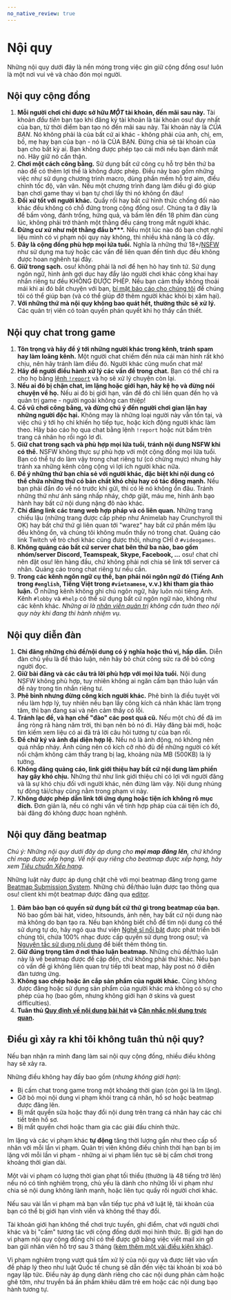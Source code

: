 ```yaml
---
no_native_review: true
---
```


# Nội quy

Những nội quy dưới đây là nền móng trong việc gìn giữ cộng đồng osu! luôn là một nơi vui vẻ và chào đón mọi người.

## Nội quy cộng đồng

1. **Mỗi người chơi chỉ được sở hữu *MỘT* tài khoản, đến mãi sau này.** Tài khoản *đầu tiên* bạn tạo khi đăng ký tài khoản là tài khoản osu! duy nhất của bạn, từ thời điểm bạn tạo nó đến mãi sau này. Tài khoản này là *CỦA BẠN*. Nó không phải là của bất cứ ai khác - không phải của anh, chị, em, bố, mẹ hay bạn của bạn - nó là CỦA BẠN. Đừng chia sẻ tài khoản của bạn cho bất kỳ ai. Bạn không được phép tạo cái mới nếu bạn đánh mất nó. Hãy giữ nó cẩn thận.
2. **Chơi một cách công bằng.** Sử dụng bất cứ công cụ hỗ trợ bên thứ ba nào để có thêm lợi thế là không được phép. Điều này bao gồm những việc như sử dụng chương trình macro, dùng phần mềm hỗ trợ aim, điều chỉnh tốc độ, vân vân. Nếu một chương trình đang làm điều gì đó giúp bạn chơi game thay vì bạn tự chơi lấy thì nó không ổn đâu!
3. **Đối xử tốt với người khác.** Quấy rối hay bất cứ hình thức chống đối nào khác đều không có chỗ đứng trong cộng đồng osu!. Chúng ta ở đây là để bấm vòng, đánh trống, hứng quả, và bấm lên đến 18 phím đàn cùng lúc, không phải trở thành một thằng đểu cáng trong mắt người khác.
4. **Đừng cư xử như một thằng đầu b\*\*\*.** Nếu một lúc nào đó bạn chợt nghĩ liệu mình có vi phạm nội quy này không, thì nhiều khả năng là có đấy.
5. **Đây là cộng đồng phù hợp mọi lứa tuổi.** Nghĩa là những thứ 18+/[NSFW](https://vi.wikipedia.org/wiki/NSFW) như sử dụng ma tuý hoặc các vấn đề liên quan đến tình dục đều không được hoan nghênh tại đây.
6. **Giữ trong sạch.** osu! không phải là nơi để hẹn hò hay tình tứ. Sử dụng ngôn ngữ, hình ảnh gợi dục hay đẩy láo người chơi khác công khai hay nhắn riêng tư đều KHÔNG ĐƯỢC PHÉP. Nếu bạn cảm thấy không thoải mái khi ai đó bắt chuyện với bạn, [bí mật báo cáo cho chúng tôi](/wiki/Reporting_Bad_Behaviour/Abuse) để chúng tôi có thể giúp bạn (và có thể giúp đỡ thêm người khác khỏi bị xâm hại).
7. **Với những thứ mà nội quy không bao quát hết, thường thức sẽ xử lý.** Các quản trị viên có toàn quyền phán quyết khi họ thấy cần thiết.

## Nội quy chat trong game

1. **Tôn trọng và hãy để ý tới những người khác trong kênh, tránh spam hay làm loãng kênh.** Một người chat chiếm đến nửa cái màn hình rất khó chịu, nên hãy tránh làm điều đó. Người khác cũng muốn chat mà!
2. **Hãy để người điều hành xử lý các vấn đề trong chat.** Bạn có thể chỉ ra cho họ bằng [lệnh `!report`](/wiki/Reporting_Bad_Behaviour) và họ sẽ xử lý chuyện còn lại.
3. **Nếu ai đó bị chặn chat, im lặng hoặc giới hạn, hãy kệ họ và đừng nói chuyện về họ.** Nếu ai đó bị giới hạn, vấn đề đó chỉ liên quan đến họ và quản trị game - người ngoài không can thiệp!
4. **Cổ vũ chơi công bằng, và đừng chú ý đến người chơi gian lận hay những người độc hại.** Không may là những loại người này vẫn tồn tại, và việc chú ý tới họ chỉ khiến họ tiếp tục, hoặc kích động người khác làm theo. Hãy báo cáo họ qua chat bằng lệnh `!report` hoặc nút bấm trên trang cá nhân họ rồi ngó lơ đi.
5. **Giữ chat trong sạch và phù hợp mọi lứa tuổi, tránh nội dung NSFW khi có thể.** NSFW không thực sự phù hợp với một cộng đồng mọi lứa tuổi. Bạn có thể tự do làm vậy trong chat riêng tư (có chừng mực) nhưng hãy tránh xa những kênh công cộng vì lợi ích người khác nữa.
6. **Để ý những thứ bạn chia sẻ với người khác, đặc biệt khi nội dung có thể chứa những thứ có bản chất khó chịu hay có tác động mạnh.** Nếu bạn phải đắn đo về nó trước khi gửi, thì có lẽ nó không ổn đâu. Tránh những thứ như ánh sáng nhấp nháy, chớp giật, máu me, hình ảnh bạo hành hay bất cứ nội dung nặng đô nào khác.
7. **Chỉ đăng link các trang web hợp pháp và có liên quan.** Những trang chiếu lậu (những trang được cấp phép như Animelab hay Crunchyroll thì OK) hay bất chứ thứ gì liên quan tới "warez" hay bất cứ phần mềm lậu đều không ổn, và chúng tôi không muốn thấy nó trong chat. Quảng cáo link Twitch về trò chơi khác cũng được thôi, nhưng CHỈ ở `#videogames`.
8. **Không quảng cáo bất cứ server chat bên thứ ba nào, bao gồm nhóm/server Discord, Teamspeak, Skype, Facebook, ...** osu! chat chỉ nên đặt osu! lên hàng đầu, chứ không phải nơi chia sẻ link tới server cá nhân. Quảng cáo trong chat riêng tư nếu cần.
9. **Trong các kênh ngôn ngữ cụ thể, bạn phải nói ngôn ngữ đó (Tiếng Anh trong `#english`, Tiếng Việt trong `#vietnamese`, v.v.) khi tham gia thảo luận.** Ở những kênh không ghi chú ngôn ngữ, hãy luôn nói tiếng Anh. Kênh `#lobby` và `#help` có thể sử dụng bất cứ ngôn ngữ nào, không như các kênh khác. *Những ai là [nhân viên quản trị](/wiki/People/The_Team/Global_Moderation_Team) không cần tuân theo nội quy này khi đang thi hành nhiệm vụ.*

## Nội quy diễn đàn

1. **Chỉ đăng những chủ đề/nội dung có ý nghĩa hoặc thú vị, hấp dẫn.** Diễn đàn chủ yếu là để thảo luận, nên hãy bỏ chút công sức ra để bõ công người đọc.
2. **Giữ bài đăng và các câu trả lời phù hợp với mọi lứa tuổi.** Nội dung NSFW không phù hợp, tuy nhiên không ai ngăn cấm bạn thảo luận vấn đề này trong tin nhắn riêng tư.
3. **Phê bình nhưng đừng công kích người khác.** Phê bình là điều tuyệt vời nếu làm hợp lý, tuy nhiên nếu bạn lấy công kích cá nhân khác làm trọng tâm, thì bạn đang sai và nên cảm thấy có lỗi.
4. **Tránh lạc đề, và hạn chế "đào" các post quá cũ.** Nếu một chủ đề đã im ắng ròng rã hàng năm trời, thì bạn nên bỏ nó đi. Hãy đăng bài mới, hoặc tìm kiếm xem liệu có ai đã trả lời câu hỏi tương tự của bạn rồi.
5. **Để chữ ký và ảnh đại diện hợp lệ.** Nếu nó là ảnh động, nó không nên quá nhấp nháy. Ảnh cũng nên có kích cỡ nhỏ đủ để những người có kết nối chậm không cảm thấy trang bị lag, khoảng nửa MB (500KB) là lý tưởng.
6. **Không đăng quảng cáo, link giới thiệu hay bất cứ nội dung làm phiền hay gây khó chịu.** Những thứ như link giới thiệu chỉ có lợi với người đăng và là sự khó chịu đối với người khác, nên đừng làm vậy. Nội dung nhúng tự động tải/chạy cũng nằm trong phạm vi này.
7. **Không được phép dẫn link tới ứng dụng hoặc tiện ích không rõ mục đích.** Đơn giản là, nếu có nghi vấn về tính hợp pháp của cái tiện ích đó, bài đăng đó không được hoan nghênh.

## Nội quy đăng beatmap

*Chú ý: Những nội quy dưới đây áp dụng cho **mọi map đăng lên**, chứ không chỉ map được xếp hạng. Về nội quy riêng cho beatmap được xếp hạng, hãy xem [Tiêu chuẩn Xếp hạng](/wiki/Ranking_Criteria).*

Những luật này được áp dụng chặt chẽ với mọi beatmap đăng trong game [Beatmap Submission System](/wiki/Submission). Những chủ đề/thảo luận được tạo thông qua osu! client khi một beatmap được đăng qua [editor](/wiki/Beatmap_Editor).

1. **Đảm bảo bạn có quyền sử dụng bất cứ thứ gì trong beatmap của bạn.** Nó bao gồm bài hát, video, hitsounds, ảnh nền, hay bất cứ nội dung nào mà không do bạn tạo ra. Nếu bạn không biết chỗ để tìm nội dung có thể sử dụng tự do, hãy ngó qua thư viện [Nghệ sĩ nổi bật](https://osu.ppy.sh/beatmaps/artists) được phát triển bởi chúng tôi, chứa 100% nhạc được cấp quyền sử dụng trong osu!; và [Nguyên tắc sử dụng nội dung](Content_Usage_Guidelines) để biết thêm thông tin.
2. **Giữ đúng trọng tâm ở nơi thảo luận beatmap.** Những chủ đề/thảo luận này là về beatmap được đề cập đến, chứ không phải thứ khác. Nếu bạn có vấn đề gì không liên quan trự tiếp tới beat map, hãy post nó ở diễn đàn tương ứng.
3. **Không sao chép hoặc ăn cắp sản phẩm của người khác.** Cũng không được đăng hoặc sử dụng sản phẩm của người khác mà không có sự cho phép của họ (bao gồm, nhưng không giới hạn ở skins và guest difficulties).
4. **Tuân thủ [Quy định về nội dung bài hát](Song_Content_Rules) và [Cân nhắc nội dung trực quan](Visual_Content_Considerations).**

## Điều gì xảy ra khi tôi không tuân thủ nội quy?

Nếu bạn nhận ra mình đang làm sai nội quy cộng đồng, nhiều điều không hay sẽ xảy ra.

Những điều không hay đấy bao gồm (*nhưng không giới hạn*):

- Bị cấm chat trong game trong một khoảng thời gian (còn gọi là Im lặng).
- Gỡ bỏ mọi nội dung vi phạm khỏi trang cá nhân, hồ sơ hoặc beatmap được đăng lên.
- Bị mất quyền sửa hoặc thay đổi nội dung trên trang cá nhân hay các chi tiết trên hồ sơ.
- Bị mất quyền chơi hoặc tham gia các giải đấu chính thức.

Im lặng và các vi phạm khác **tự động** tăng thời lượng gần như theo cấp số nhân với mỗi lần vi phạm. Quản trị viên không điều chỉnh thời hạn bạn bị im lặng với mỗi lần vi phạm - những ai vi phạm liên tục sẽ bị cấm chơi trong khoảng thời gian dài.

Một vài vi phạm có lượng thời gian phạt tối thiểu (thường là 48 tiếng trở lên) nếu nó có tính nghiêm trọng, chủ yếu là dành cho những lỗi vi phạm như chia sẻ nội dung không lành mạnh, hoặc liên tục quấy rối người chơi khác.

Nếu sau vài lần vi phạm mà bạn vẫn tiếp tục phá vỡ luật lệ, tài khoản của bạn có thể bị giới hạn vĩnh viễn và không thể thay đổi.

Tài khoản giới hạn không thể chơi trực tuyến, ghi điểm, chat với người chơi khác và bị "cấm" tương tác với cộng đồng dưới mọi hình thức. Bị giới hạn do vi phạm nội quy cộng đồng chỉ có thể được gỡ bằng việc viết mail xin gỡ ban gửi nhân viên hỗ trợ sau 3 tháng ([kèm thêm một vài điều kiện khác](/wiki/Help_Centre/Account_Restrictions#l%C3%BD-do-gi%E1%BB%9Bi-h%E1%BA%A1n-th%C6%B0%E1%BB%9Dng-g%E1%BA%B7p-v%C3%A0%20th%E1%BB%9Di-gian-ch%E1%BB%9D)).

Vi phạm nghiêm trọng vượt quá tầm xử lý của nội quy và được liệt vào vấn đề pháp lý theo như luật Quốc tế chung sẽ dẫn đến việc tài khoản bị xoá bỏ ngay lập tức. Điều này áp dụng dành riêng cho các nội dung phản cảm hoặc ghê tởm, như truyền bá ấn phẩm khiêu dâm trẻ em hoặc các nội dung bạo hành tương tự.
